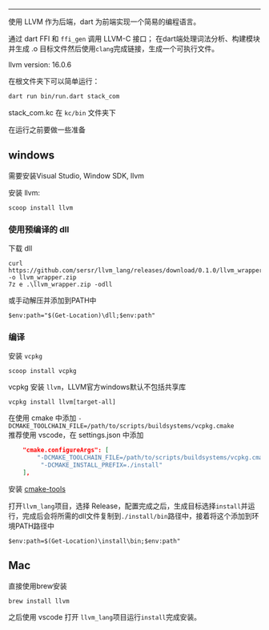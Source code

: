 ***


使用 LLVM 作为后端，dart 为前端实现一个简易的编程语言。

通过 dart FFI 和 `ffi_gen` 调用 LLVM-C 接口；
在dart端处理词法分析、构建模块并生成 .o 目标文件然后使用`clang`完成链接，生成一个可执行文件。

llvm version: 16.0.6

在根文件夹下可以简单运行：
```sh
dart run bin/run.dart stack_com
```
stack_com.kc 在 `kc/bin` 文件夹下

在运行之前要做一些准备

## windows
需要安装Visual Studio, Window SDK, llvm

安装 llvm:

    scoop install llvm

### 使用预编译的 dll

下载 dll
```pwsh
curl https://github.com/sersr/llvm_lang/releases/download/0.1.0/llvm_wrapper.zip -o llvm_wrapper.zip
7z e .\llvm_wrapper.zip -odll
```
或手动解压并添加到PATH中
```pwsh
$env:path="$(Get-Location)\dll;$env:path"
```

### 编译
安装 `vcpkg`

    scoop install vcpkg

vcpkg 安装 `llvm`，LLVM官方windows默认不包括共享库
```pwsh
vcpkg install llvm[target-all]
```
在使用 cmake 中添加 `-DCMAKE_TOOLCHAIN_FILE=/path/to/scripts/buildsystems/vcpkg.cmake`  
推荐使用 vscode，在 settings.json 中添加
```json
    "cmake.configureArgs": [
        "-DCMAKE_TOOLCHAIN_FILE=/path/to/scripts/buildsystems/vcpkg.cmake",
         "-DCMAKE_INSTALL_PREFIX=./install"
    ],
```
安装 [cmake-tools](https://marketplace.visualstudio.com/items?itemName=ms-vscode.cmake-tools)

打开`llvm_lang`项目，选择 Release，配置完成之后，生成目标选择`install`并运行，完成后会将所需的dll文件复制到`./install/bin`路径中，接着将这个添加到环境PATH路径中
```pwsh
$env:path=$(Get-Location)\install\bin;$env:path"
```

## Mac

直接使用brew安装
```zsh
brew install llvm
```
之后使用 vscode 打开 `llvm_lang`项目运行`install`完成安装。



